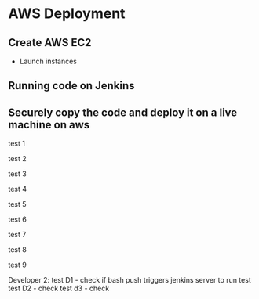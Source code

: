 # AWS Deployment
## Create AWS EC2
- Launch instances

## Running code on Jenkins

## Securely copy the code and deploy it on a live machine on aws


test 1

test 2

test 3

test 4

test 5

test 6

test 7

test 8

test 9

Developer 2:
test D1 - check if bash push triggers jenkins server to run test
test D2 - check
test d3 - check
